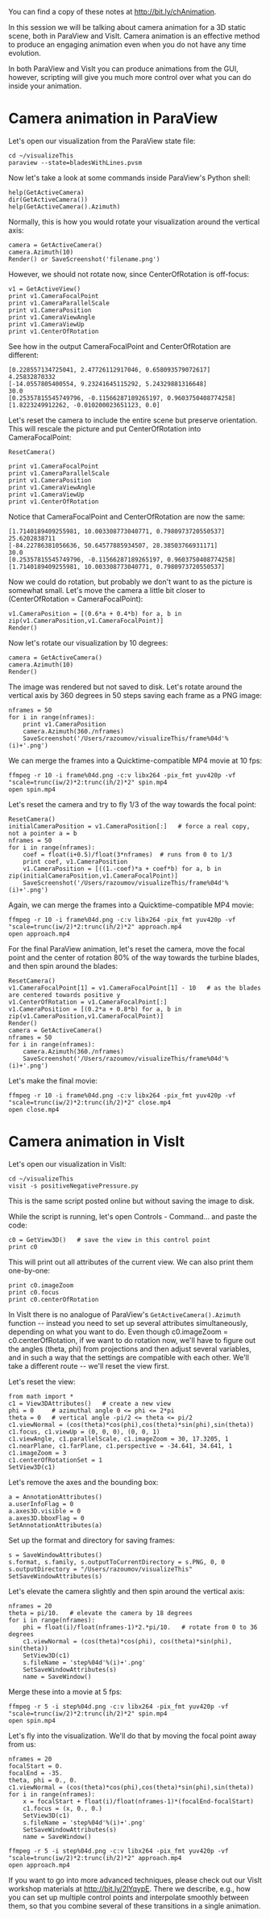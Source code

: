 You can find a copy of these notes at http://bit.ly/chAnimation.

In this session we will be talking about camera animation for a 3D static scene, both in ParaView and
VisIt. Camera animation is an effective method to produce an engaging animation even when you do not have
any time evolution.

In both ParaView and VisIt you can produce animations from the GUI, however, scripting will give you much
more control over what you can do inside your animation.

# Camera animation in ParaView

Let's open our visualization from the ParaView state file:

~~~{.bash}
cd ~/visualizeThis
paraview --state=bladesWithLines.pvsm
~~~

Now let's take a look at some commands inside ParaView's Python shell:

~~~{.python}
help(GetActiveCamera)
dir(GetActiveCamera())
help(GetActiveCamera().Azimuth)
~~~

Normally, this is how you would rotate your visualization around the vertical axis:

~~~{.python}
camera = GetActiveCamera()
camera.Azimuth(10)
Render() or SaveScreenshot('filename.png')
~~~

However, we should not rotate now, since CenterOfRotation is off-focus:

~~~{.python}
v1 = GetActiveView()
print v1.CameraFocalPoint
print v1.CameraParallelScale
print v1.CameraPosition
print v1.CameraViewAngle
print v1.CameraViewUp
print v1.CenterOfRotation
~~~

See how in the output CameraFocalPoint and CenterOfRotation are different:

~~~
[0.228557134725041, 2.47726112917046, 0.658093579072617]
4.25832870332
[-14.0557805400554, 9.23241645115292, 5.24329881316648]
30.0
[0.25357815545749796, -0.11566287189265197, 0.9603750408774258]
[1.8223249912262, -0.010200023651123, 0.0]
~~~~

Let's reset the camera to include the entire scene but preserve orientation. This will rescale the
picture and put CenterOfRotation into CameraFocalPoint:
	
~~~{.python}
ResetCamera()
~~~

~~~{.python}
print v1.CameraFocalPoint
print v1.CameraParallelScale
print v1.CameraPosition
print v1.CameraViewAngle
print v1.CameraViewUp
print v1.CenterOfRotation
~~~

Notice that CameraFocalPoint and CenterOfRotation are now the same:

~~~
[1.7140189409255981, 10.003308773040771, 0.7980973720550537]
25.6202838711
[-84.22786381056636, 50.64577885934507, 28.38503766931171]
30.0
[0.25357815545749796, -0.11566287189265197, 0.9603750408774258]
[1.7140189409255981, 10.003308773040771, 0.7980973720550537]
~~~

Now we could do rotation, but probably we don't want to as the picture is somewhat small. Let's move the
camera a little bit closer to (CenterOfRotation = CameraFocalPoint):

~~~{.python}
v1.CameraPosition = [(0.6*a + 0.4*b) for a, b in zip(v1.CameraPosition,v1.CameraFocalPoint)]
Render()
~~~

Now let's rotate our visualization by 10 degrees:

~~~{.python}
camera = GetActiveCamera()
camera.Azimuth(10)
Render()
~~~

The image was rendered but not saved to disk. Let's rotate around the vertical axis by 360 degrees in 50
steps saving each frame as a PNG image:

~~~{.python}
nframes = 50
for i in range(nframes):
    print v1.CameraPosition
    camera.Azimuth(360./nframes)
    SaveScreenshot('/Users/razoumov/visualizeThis/frame%04d'%(i)+'.png')
~~~

We can merge the frames into a Quicktime-compatible MP4 movie at 10 fps:

~~~{.bash}
ffmpeg -r 10 -i frame%04d.png -c:v libx264 -pix_fmt yuv420p -vf "scale=trunc(iw/2)*2:trunc(ih/2)*2" spin.mp4
open spin.mp4
~~~

Let's reset the camera and try to fly 1/3 of the way towards the focal point:

~~~{.python}
ResetCamera()
initialCameraPosition = v1.CameraPosition[:]   # force a real copy, not a pointer a = b
nframes = 50
for i in range(nframes):
    coef = float(i+0.5)/float(3*nframes)  # runs from 0 to 1/3
    print coef, v1.CameraPosition
    v1.CameraPosition = [((1.-coef)*a + coef*b) for a, b in zip(initialCameraPosition,v1.CameraFocalPoint)]
    SaveScreenshot('/Users/razoumov/visualizeThis/frame%04d'%(i)+'.png')
~~~

Again, we can merge the frames into a Quicktime-compatible MP4 movie:

~~~{.bash}
ffmpeg -r 10 -i frame%04d.png -c:v libx264 -pix_fmt yuv420p -vf "scale=trunc(iw/2)*2:trunc(ih/2)*2" approach.mp4
open approach.mp4
~~~

For the final ParaView animation, let's reset the camera, move the focal point and the center of rotation
80% of the way towards the turbine blades, and then spin around the blades:

~~~{.python}
ResetCamera()
v1.CameraFocalPoint[1] = v1.CameraFocalPoint[1] - 10   # as the blades are centered towards positive y
v1.CenterOfRotation = v1.CameraFocalPoint[:]
v1.CameraPosition = [(0.2*a + 0.8*b) for a, b in zip(v1.CameraPosition,v1.CameraFocalPoint)]
Render()
camera = GetActiveCamera()
nframes = 50
for i in range(nframes):
    camera.Azimuth(360./nframes)
    SaveScreenshot('/Users/razoumov/visualizeThis/frame%04d'%(i)+'.png')
~~~

Let's make the final movie:

~~~{.bash}
ffmpeg -r 10 -i frame%04d.png -c:v libx264 -pix_fmt yuv420p -vf "scale=trunc(iw/2)*2:trunc(ih/2)*2" close.mp4
open close.mp4
~~~

# Camera animation in VisIt

Let's open our visualization in VisIt:

~~~{.bash}
cd ~/visualizeThis
visit -s positiveNegativePressure.py
~~~

This is the same script posted online but without saving the image to disk.

While the script is running, let's open Controls - Command... and paste the code:

~~~{.python}
c0 = GetView3D()   # save the view in this control point
print c0
~~~~

This will print out all attributes of the current view. We can also print them one-by-one:

~~~{.python}
print c0.imageZoom
print c0.focus
print c0.centerOfRotation
~~~~

In VisIt there is no analogue of ParaView's `GetActiveCamera().Azimuth` function -- instead you need to
set up several attributes simultaneously, depending on what you want to do. Even though c0.imageZoom =
c0.centerOfRotation, if we want to do rotation now, we'll have to figure out the angles (theta, phi) from
projections and then adjust several variables, and in such a way that the settings are compatible with
each other. We'll take a different route -- we'll reset the view first.

Let's reset the view:

~~~{.python}
from math import *
c1 = View3DAttributes()   # create a new view
phi = 0     # azimuthal angle 0 <= phi <= 2*pi
theta = 0   # vertical angle -pi/2 <= theta <= pi/2
c1.viewNormal = (cos(theta)*cos(phi),cos(theta)*sin(phi),sin(theta))
c1.focus, c1.viewUp = (0, 0, 0), (0, 0, 1)
c1.viewAngle, c1.parallelScale, c1.imageZoom = 30, 17.3205, 1
c1.nearPlane, c1.farPlane, c1.perspective = -34.641, 34.641, 1
c1.imageZoom = 3
c1.centerOfRotationSet = 1
SetView3D(c1)
~~~

Let's remove the axes and the bounding box:

~~~{.python}
a = AnnotationAttributes()
a.userInfoFlag = 0
a.axes3D.visible = 0
a.axes3D.bboxFlag = 0
SetAnnotationAttributes(a)
~~~

Set up the format and directory for saving frames:

~~~{.python}
s = SaveWindowAttributes()
s.format, s.family, s.outputToCurrentDirectory = s.PNG, 0, 0
s.outputDirectory = "/Users/razoumov/visualizeThis"
SetSaveWindowAttributes(s)
~~~

Let's elevate the camera slightly and then spin around the vertical axis:

~~~{.python}
nframes = 20
theta = pi/10.   # elevate the camera by 18 degrees
for i in range(nframes):
    phi = float(i)/float(nframes-1)*2.*pi/10.   # rotate from 0 to 36 degrees
    c1.viewNormal = (cos(theta)*cos(phi), cos(theta)*sin(phi), sin(theta))
    SetView3D(c1)
    s.fileName = 'step%04d'%(i)+'.png'
    SetSaveWindowAttributes(s)
    name = SaveWindow()
~~~
	
Merge these into a movie at 5 fps:

~~~{.bash}
ffmpeg -r 5 -i step%04d.png -c:v libx264 -pix_fmt yuv420p -vf "scale=trunc(iw/2)*2:trunc(ih/2)*2" spin.mp4
open spin.mp4
~~~

Let's fly into the visualization. We'll do that by moving the focal point away from us:

~~~{.python}
nframes = 20
focalStart = 0.
focalEnd = -35.
theta, phi = 0., 0.
c1.viewNormal = (cos(theta)*cos(phi),cos(theta)*sin(phi),sin(theta))
for i in range(nframes):
    x = focalStart + float(i)/float(nframes-1)*(focalEnd-focalStart)
    c1.focus = (x, 0., 0.)
    SetView3D(c1)
    s.fileName = 'step%04d'%(i)+'.png'
    SetSaveWindowAttributes(s)
    name = SaveWindow()
~~~

~~~{.bash}
ffmpeg -r 5 -i step%04d.png -c:v libx264 -pix_fmt yuv420p -vf "scale=trunc(iw/2)*2:trunc(ih/2)*2" approach.mp4
open approach.mp4
~~~

If you want to go into more advanced techniques, please check out our VisIt workshop materials at
http://bit.ly/2lYqypE. There we describe, e.g., how you can set up multiple control points and
interpolate smoothly between them, so that you combine several of these transitions in a single
animation.
